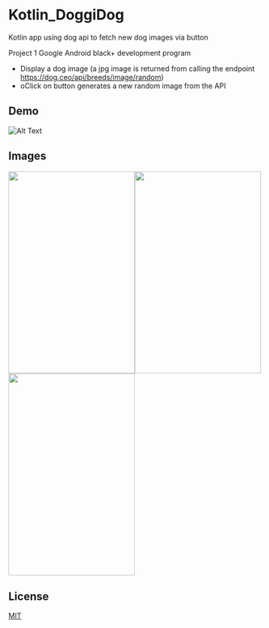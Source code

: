 # Kotlin_DoggiDog
Kotlin app using dog api to fetch new dog images via button

Project 1 Google Android black+ development program

- Display a dog image (a jpg image is returned from calling the endpoint https://dog.ceo/api/breeds/image/random)
- oClick on button generates a new random image from the API


## Demo
![Alt Text](https://media4.giphy.com/media/Zo4HQgsIhdUL4j3MI5/giphy.gif?cid=790b761134332d2948681e9c67f559e19ddd4834a53d7089&rid=giphy.gif&ct=g)

## Images
<img src="https://i.imgur.com/6qQGCkf.png" width="250" height="400"><img src="https://i.imgur.com/MAdnaz6.png" width="250" height="400"><img src="https://i.imgur.com/newqJza.png" width="250" height="400">



## License
[MIT](https://choosealicense.com/licenses/mit/)

